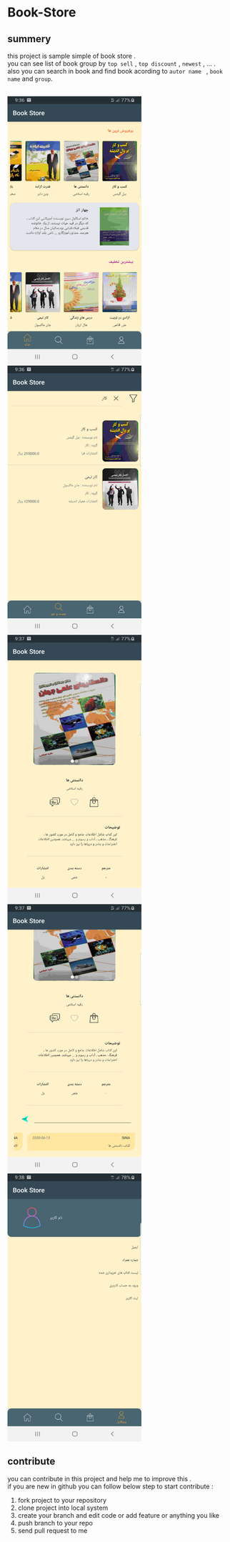 # Book-Store

## summery
this project is sample simple of book store .<br>
you can see list of book group by `top sell` ,  `top discount` , `newest` , ... .<br>
also you can search in book and find book acording to `autor name ` , `book name` and  `group`.<br>
<br>

<img src="/image_app/image1.jpg" width="300" height="600">
<img src="/image_app/image2.jpg" width="300" height="600">
<br>
<img src="/image_app/image3.jpg" width="300" height="600">
<img src="/image_app/image4.jpg" width="300" height="600">
<br>
<img src="/image_app/image5.jpg" width="300" height="600">


## contribute
you can contribute in this project and help me to improve this .<br>
if you are new in github you can follow below step to start contribute : <br>
1.  fork project to your repository
2.  clone project into local system
3.  create your branch and edit code or add feature or anything you like
4.  push branch to your repo
5.  send pull request to me
